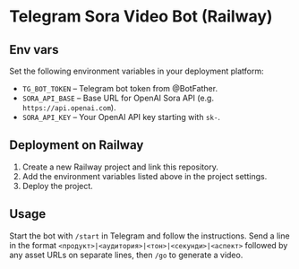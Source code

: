 # Telegram Sora Video Bot (Railway)

## Env vars

Set the following environment variables in your deployment platform:

- `TG_BOT_TOKEN` – Telegram bot token from @BotFather.
- `SORA_API_BASE` – Base URL for OpenAI Sora API (e.g. `https://api.openai.com`).
- `SORA_API_KEY` – Your OpenAI API key starting with `sk-`.

## Deployment on Railway

1. Create a new Railway project and link this repository.
2. Add the environment variables listed above in the project settings.
3. Deploy the project.

## Usage

Start the bot with `/start` in Telegram and follow the instructions. Send a line in the format
`<продукт>|<аудитория>|<тон>|<секунди>|<аспект>` followed by any asset URLs on separate lines, then `/go` to generate a video.